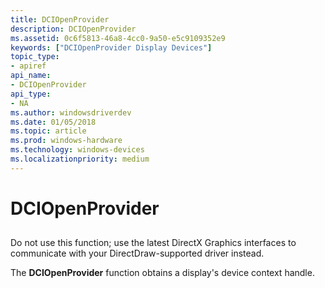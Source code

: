 ```yaml
---
title: DCIOpenProvider
description: DCIOpenProvider
ms.assetid: 0c6f5813-46a8-4cc0-9a50-e5c9109352e9
keywords: ["DCIOpenProvider Display Devices"]
topic_type:
- apiref
api_name:
- DCIOpenProvider
api_type:
- NA
ms.author: windowsdriverdev
ms.date: 01/05/2018
ms.topic: article
ms.prod: windows-hardware
ms.technology: windows-devices
ms.localizationpriority: medium
---
```


# DCIOpenProvider


## <span id="ddk_dciopenprovider_gg"></span><span id="DDK_DCIOPENPROVIDER_GG"></span>


Do not use this function; use the latest DirectX Graphics interfaces to communicate with your DirectDraw-supported driver instead.

The **DCIOpenProvider** function obtains a display's device context handle.

 

 





